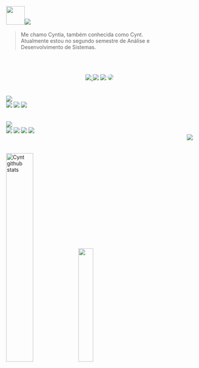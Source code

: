 
## <img src="https://media.giphy.com/media/VgCDAzcKvsR6OM0uWg/giphy.gif" width="50"><img src="https://img.shields.io/badge/ A little more about me... -ffbaca.svg?style=for-the-badge&">
> Me chamo Cyntia, também conhecida como Cynt.<br>
Atualmente estou no segundo semestre de Análise e Desenvolvimento de Sistemas. <br>
<br>
<br>
<br>
<div align="center"> 
<a href="https://instagram.com/cmooniz" target="_blank"><img src="https://img.shields.io/badge/Instagram-ea4d7f.svg?style=for-the-badge&logo=Instagram&logoColor=white"</a>
<a href = "https://www.linkedin.com/in/cyntia-muniz/"> <img src="https://img.shields.io/badge/linkedin-e08738.svg?style=for-the-badge&logo=linkedin&logoColor=white" target="_blank"></a>
<a href="https://www.behance.net/cyntiamuniz" target="_blank"><img src="https://img.shields.io/badge/Behance-886ea5?style=for-the-badge&logo=behance&logoColor=white style="border-radius: 30px" target="_blank"></a> 
<a href="https://www.behance.net/cyntiamuniz" target="_blank"><img src="https://img.shields.io/badge/DeviantArt-8dd154?style=for-the-badge&logo=deviantart&logoColor=white" style="border-radius: 30px" target="_blank"></a> 
 </div>
  
#
<img src="https://img.shields.io/badge/ Main Skills: -5c5c5c.svg?style=for-the-badge&">
<div>
<img src="https://img.shields.io/badge/HTML5-0D1117?style=for-the-badge&logo=html5&logoColor=FF6842">
<img src="https://img.shields.io/badge/CSS3-0D1117?style=for-the-badge&logo=css3&logoColor=60D1EA">
<img src="https://img.shields.io/badge/JAVASCRIPT-0D1117?style=for-the-badge&logo=javascript&logoColor=FFBA1A">
</div>
<br>
<br>
<img src="https://img.shields.io/badge/ Studying in this moment:-5c5c5c.svg?style=for-the-badge&">
<div>
 <img src="https://img.shields.io/badge/tailwindcss-0D1117?style=for-the-badge&logo=tailwind-css&logoColor=2338B2AC">
<img src="https://img.shields.io/badge/JAVASCRIPT-0D1117?style=for-the-badge&logo=javascript&logoColor=FFBA1A">
  <img src="https://img.shields.io/badge/Node%20js-0D1117?style=for-the-badge&logo=nodedotjs&logoColor=94EA48">
<img src="https://img.shields.io/badge/React-0D1117?style=for-the-badge&logo=react&logoColor=1E9BEE">
</div>
  <img src="https://images-wixmp-ed30a86b8c4ca887773594c2.wixmp.com/f/a2f60c3b-c0a5-4590-8ad5-2ffff35c4b22/d54cy5f-df490595-e894-432d-9e95-7ed3e59c1e88.gif?token=eyJ0eXAiOiJKV1QiLCJhbGciOiJIUzI1NiJ9.eyJzdWIiOiJ1cm46YXBwOjdlMGQxODg5ODIyNjQzNzNhNWYwZDQxNWVhMGQyNmUwIiwiaXNzIjoidXJuOmFwcDo3ZTBkMTg4OTgyMjY0MzczYTVmMGQ0MTVlYTBkMjZlMCIsIm9iaiI6W1t7InBhdGgiOiJcL2ZcL2EyZjYwYzNiLWMwYTUtNDU5MC04YWQ1LTJmZmZmMzVjNGIyMlwvZDU0Y3k1Zi1kZjQ5MDU5NS1lODk0LTQzMmQtOWU5NS03ZWQzZTU5YzFlODguZ2lmIn1dXSwiYXVkIjpbInVybjpzZXJ2aWNlOmZpbGUuZG93bmxvYWQiXX0.Tg3qJ-Y4RS40fbl0Jd5re28KMJwPQdTf_CO9rJPizys" align="right">
<br>
<br>
<br>

<div align="left">  
  <img width="38%"  src="https://github-readme-stats.vercel.app/api?username=cmooniz&show_icons=true&count_private=true&hide_border=true&title_color=ea4d7f&icon_color=ffbaca&text_color=ffd897&bg_color=0d1117" alt="Cynt github stats" /> 
  <img width="28%" src="https://github-readme-stats.vercel.app/api/top-langs/?username=cmooniz&layout=compact&hide_border=true&title_color=ea4d7f&text_color=ffd897&bg_color=0d1117" />
</div>
